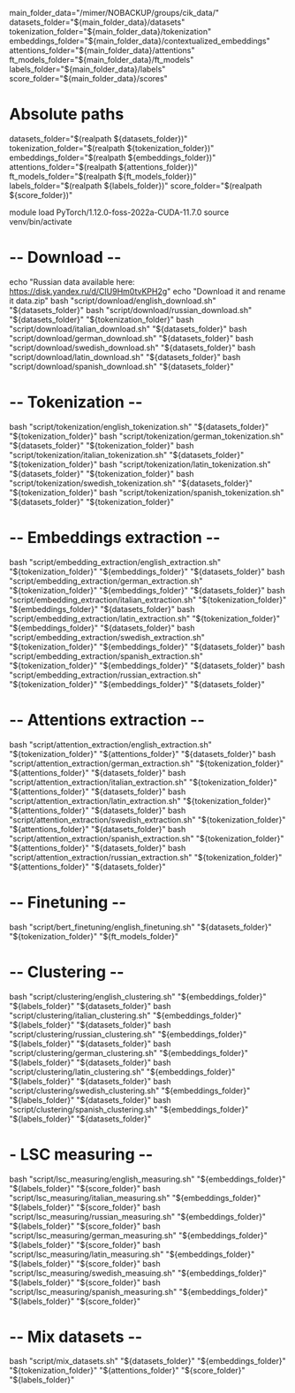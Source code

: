 main_folder_data="/mimer/NOBACKUP/groups/cik_data/"
datasets_folder="${main_folder_data}/datasets"
tokenization_folder="${main_folder_data}/tokenization"
embeddings_folder="${main_folder_data}/contextualized_embeddings"
attentions_folder="${main_folder_data}/attentions"
ft_models_folder="${main_folder_data}/ft_models"
labels_folder="${main_folder_data}/labels"
score_folder="${main_folder_data}/scores"

# Absolute paths
datasets_folder="$(realpath ${datasets_folder})"
tokenization_folder="$(realpath ${tokenization_folder})"
embeddings_folder="$(realpath ${embeddings_folder})"
attentions_folder="$(realpath ${attentions_folder})"
ft_models_folder="$(realpath ${ft_models_folder})"
labels_folder="$(realpath ${labels_folder})"
score_folder="$(realpath ${score_folder})"

module load PyTorch/1.12.0-foss-2022a-CUDA-11.7.0
source venv/bin/activate

# -- Download --
echo "Russian data available here: https://disk.yandex.ru/d/CIU9Hm0tvKPH2g"
echo "Download it and rename it data.zip"
bash "script/download/english_download.sh" "${datasets_folder}"
bash "script/download/russian_download.sh" "${datasets_folder}" "${tokenization_folder}"
bash "script/download/italian_download.sh" "${datasets_folder}"
bash "script/download/german_download.sh" "${datasets_folder}"
bash "script/download/swedish_download.sh" "${datasets_folder}"
bash "script/download/latin_download.sh" "${datasets_folder}"
bash "script/download/spanish_download.sh" "${datasets_folder}"

# -- Tokenization --
bash "script/tokenization/english_tokenization.sh" "${datasets_folder}" "${tokenization_folder}"
bash "script/tokenization/german_tokenization.sh" "${datasets_folder}" "${tokenization_folder}"
bash "script/tokenization/italian_tokenization.sh" "${datasets_folder}" "${tokenization_folder}"
bash "script/tokenization/latin_tokenization.sh" "${datasets_folder}" "${tokenization_folder}"
bash "script/tokenization/swedish_tokenization.sh" "${datasets_folder}" "${tokenization_folder}"
bash "script/tokenization/spanish_tokenization.sh" "${datasets_folder}" "${tokenization_folder}"

# -- Embeddings extraction --
bash "script/embedding_extraction/english_extraction.sh" "${tokenization_folder}" "${embeddings_folder}" "${datasets_folder}"
bash "script/embedding_extraction/german_extraction.sh" "${tokenization_folder}" "${embeddings_folder}" "${datasets_folder}"
bash "script/embedding_extraction/italian_extraction.sh" "${tokenization_folder}" "${embeddings_folder}" "${datasets_folder}"
bash "script/embedding_extraction/latin_extraction.sh" "${tokenization_folder}" "${embeddings_folder}" "${datasets_folder}"
bash "script/embedding_extraction/swedish_extraction.sh" "${tokenization_folder}" "${embeddings_folder}" "${datasets_folder}"
bash "script/embedding_extraction/spanish_extraction.sh" "${tokenization_folder}" "${embeddings_folder}" "${datasets_folder}"
bash "script/embedding_extraction/russian_extraction.sh" "${tokenization_folder}" "${embeddings_folder}" "${datasets_folder}"

# -- Attentions extraction --
bash "script/attention_extraction/english_extraction.sh" "${tokenization_folder}" "${attentions_folder}" "${datasets_folder}"
bash "script/attention_extraction/german_extraction.sh" "${tokenization_folder}" "${attentions_folder}" "${datasets_folder}"
bash "script/attention_extraction/italian_extraction.sh" "${tokenization_folder}" "${attentions_folder}" "${datasets_folder}"
bash "script/attention_extraction/latin_extraction.sh" "${tokenization_folder}" "${attentions_folder}" "${datasets_folder}"
bash "script/attention_extraction/swedish_extraction.sh" "${tokenization_folder}" "${attentions_folder}" "${datasets_folder}"
bash "script/attention_extraction/spanish_extraction.sh" "${tokenization_folder}" "${attentions_folder}" "${datasets_folder}"
bash "script/attention_extraction/russian_extraction.sh" "${tokenization_folder}" "${attentions_folder}" "${datasets_folder}"

# -- Finetuning --
bash "script/bert_finetuning/english_finetuning.sh" "${datasets_folder}" "${tokenization_folder}" "${ft_models_folder}"

# -- Clustering --
bash "script/clustering/english_clustering.sh" "${embeddings_folder}" "${labels_folder}" "${datasets_folder}"
bash "script/clustering/italian_clustering.sh" "${embeddings_folder}" "${labels_folder}" "${datasets_folder}"
bash "script/clustering/russian_clustering.sh" "${embeddings_folder}" "${labels_folder}" "${datasets_folder}"
bash "script/clustering/german_clustering.sh" "${embeddings_folder}" "${labels_folder}" "${datasets_folder}"
bash "script/clustering/latin_clustering.sh" "${embeddings_folder}" "${labels_folder}" "${datasets_folder}"
bash "script/clustering/swedish_clustering.sh" "${embeddings_folder}" "${labels_folder}" "${datasets_folder}"
bash "script/clustering/spanish_clustering.sh" "${embeddings_folder}" "${labels_folder}" "${datasets_folder}"

# - LSC measuring --
bash "script/lsc_measuring/english_measuring.sh" "${embeddings_folder}" "${labels_folder}" "${score_folder}"
bash "script/lsc_measuring/italian_measuring.sh" "${embeddings_folder}" "${labels_folder}" "${score_folder}"
bash "script/lsc_measuring/russian_measuring.sh" "${embeddings_folder}" "${labels_folder}" "${score_folder}"
bash "script/lsc_measuring/german_measuring.sh" "${embeddings_folder}" "${labels_folder}" "${score_folder}"
bash "script/lsc_measuring/latin_measuring.sh" "${embeddings_folder}" "${labels_folder}" "${score_folder}"
bash "script/lsc_measuring/swedish_measuing.sh" "${embeddings_folder}" "${labels_folder}" "${score_folder}"
bash "script/lsc_measuring/spanish_measuring.sh" "${embeddings_folder}" "${labels_folder}" "${score_folder}"

# -- Mix datasets --
bash "script/mix_datasets.sh" "${datasets_folder}" "${embeddings_folder}" "${tokenization_folder}" "${attentions_folder}" "${score_folder}" "${labels_folder}"